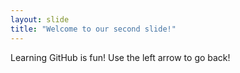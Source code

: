 ```yaml
---
layout: slide
title: "Welcome to our second slide!"
---
```

Learning GitHub is fun!
Use the left arrow to go back!
